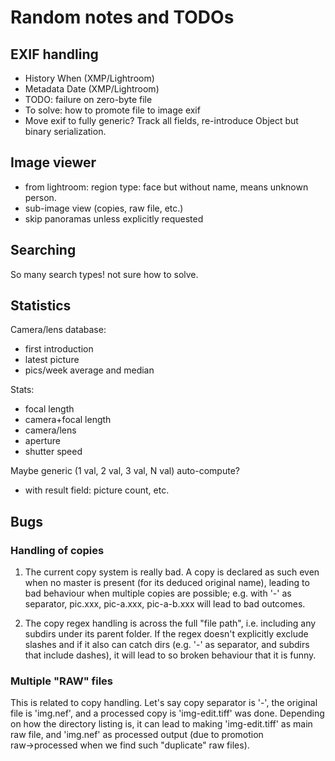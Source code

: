 # Random notes and TODOs

## EXIF handling

- History When (XMP/Lightroom)
- Metadata Date (XMP/Lightroom)
- TODO: failure on zero-byte file
- To solve: how to promote file to image exif
- Move exif to fully generic? Track all fields, re-introduce Object
  but binary serialization.

## Image viewer

- from lightroom: region type: face but without name, means unknown
  person.
- sub-image view (copies, raw file, etc.)
- skip panoramas unless explicitly requested

## Searching

So many search types! not sure how to solve.

## Statistics

Camera/lens database:

- first introduction
- latest picture
- pics/week average and median

Stats:

- focal length
- camera+focal length
- camera/lens
- aperture
- shutter speed

Maybe generic (1 val, 2 val, 3 val, N val) auto-compute?

- with result field: picture count, etc.

## Bugs

### Handling of copies

1. The current copy system is really bad. A copy is declared as such
   even when no master is present (for its deduced original name),
   leading to bad behaviour when multiple copies are possible;
   e.g. with '-' as separator, pic.xxx, pic-a.xxx, pic-a-b.xxx will
   lead to bad outcomes.

2. The copy regex handling is across the full "file path",
   i.e. including any subdirs under its parent folder. If the regex
   doesn't explicitly exclude slashes and if it also can catch dirs
   (e.g. '-' as separator, and subdirs that include dashes), it will
   lead to so broken behaviour that it is funny.

### Multiple "RAW" files

This is related to copy handling. Let's say copy separator is '-', the
original file is 'img.nef', and a processed copy is 'img-edit.tiff'
was done. Depending on how the directory listing is, it can lead to
making 'img-edit.tiff' as main raw file, and 'img.nef' as processed
output (due to promotion raw→processed when we find such "duplicate"
raw files).
